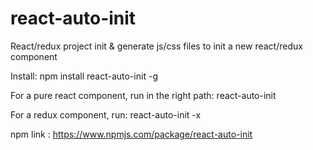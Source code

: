 # react-auto-init
React/redux project init &amp; generate js/css files to init a new react/redux component

Install: npm install react-auto-init -g

For a pure react component, run in the right path: react-auto-init <your component name> 

For a redux component, run: react-auto-init <your component name> -x

npm link : https://www.npmjs.com/package/react-auto-init

